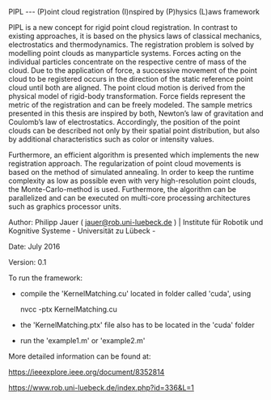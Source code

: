 PIPL --- (P)oint cloud registration (I)nspired by (P)hysics (L)aws framework

PIPL is a new concept for rigid point cloud registration. In contrast to existing approaches, it is based on the physics laws of classical mechanics, electrostatics and thermodynamics. The registration problem is solved by modelling point clouds as manyparticle systems. Forces acting on the individual particles concentrate on the respective centre of mass of the cloud. Due to the application of force, a successive movement of the point cloud to be registered occurs in the direction of the static reference point cloud until both are aligned. The point cloud motion is derived from the physical model of rigid-body transformation. Force fields represent the metric of the registration and can be freely modeled. The sample metrics presented in this thesis are inspired by both, Newton’s law of gravitation and Coulomb’s law of electrostatics. Accordingly, the position of the point clouds can be described not only by their spatial point distribution, but also by additional characteristics such as color or intensity values.

Furthermore, an efficient algorithm is presented which implements the new registration approach. The regularization of point cloud movements is based on the method of simulated annealing. In order to keep the runtime complexity as low as possible even with very high-resolution point clouds, the Monte-Carlo-method is used. Furthermore, the algorithm can be parallelized and can be executed on multi-core processing architectures such as graphics processor units.


Author: 	Philipp Jauer ( jauer@rob.uni-luebeck.de ) | Institute für Robotik und Kognitive Systeme - Universität zu Lübeck -

Date:       July 2016

Version:    0.1


To run the framework:

- compile the 'KernelMatching.cu' located in folder called 'cuda', using
    
    nvcc -ptx KernelMatching.cu

- the 'KernelMatching.ptx' file also has to be located in the 'cuda' folder

- run the 'example1.m' or 'example2.m' 



More detailed information can be found at:

https://ieeexplore.ieee.org/document/8352814

https://www.rob.uni-luebeck.de/index.php?id=336&L=1 